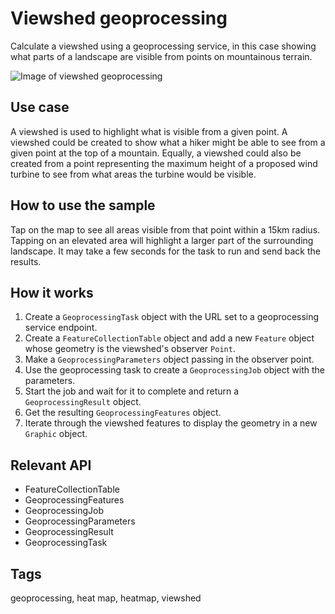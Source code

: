 # Viewshed geoprocessing

Calculate a viewshed using a geoprocessing service, in this case showing what parts of a landscape are visible from points on mountainous terrain.

![Image of viewshed geoprocessing](viewshed-geoprocessing.png)

## Use case

A viewshed is used to highlight what is visible from a given point. A viewshed could be created to show what a hiker might be able to see from a given point at the top of a mountain. Equally, a viewshed could also be created from a point representing the maximum height of a proposed wind turbine to see from what areas the turbine would be visible.

## How to use the sample

Tap on the map to see all areas visible from that point within a 15km radius. Tapping on an elevated area will highlight a larger part of the surrounding landscape. It may take a few seconds for the task to run and send back the results.

## How it works

1. Create a `GeoprocessingTask` object with the URL set to a geoprocessing service endpoint.
1. Create a `FeatureCollectionTable` object and add a new `Feature` object whose geometry is the viewshed's observer `Point`.
1. Make a `GeoprocessingParameters` object passing in the observer point.
1. Use the geoprocessing task to create a `GeoprocessingJob` object with the parameters.
1. Start the job and wait for it to complete and return a `GeoprocessingResult` object.
1. Get the resulting `GeoprocessingFeatures` object.
1. Iterate through the viewshed features to display the geometry in a new `Graphic` object.

## Relevant API

* FeatureCollectionTable
* GeoprocessingFeatures
* GeoprocessingJob
* GeoprocessingParameters
* GeoprocessingResult
* GeoprocessingTask

## Tags

geoprocessing, heat map, heatmap, viewshed
